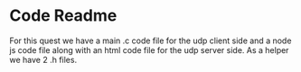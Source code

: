 # Code Readme

For this quest we have a main .c code file for the udp client side and a node js code file along with an html code file for the udp server side. As a helper we have 2 .h files. 